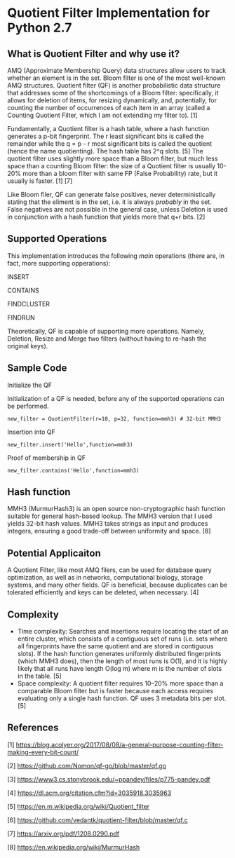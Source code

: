 # Quotient Filter Implementation for Python 2.7

##  What is Quotient Filter and why use it?

AMQ (Approximate Membership Query) data structures allow users to track whether an element is in the set. Bloom filter is one of the most well-known AMQ structures. Quotient filter (QF) is another probabilistic data structure that addresses some of the shortcomings of a Bloom filter: specifically, it allows for deletion of items, for resizing dynamically, and, potentially, for counting the number of occurrences of each item in an array (called a Counting Quotient Filter, which I am not extending my filter to). [1]

Fundamentally, a Quotient filter is a hash table, where a hash function generates a p-bit fingerprint. The r least significant bits is called the remainder while the q = p - r most significant bits is called the quotient (hence the name quotienting). The hash table has 2^q slots. [5] The quotient filter uses slightly more space than a Bloom filter, but much less space than a counting Bloom filter: the size of a Quotient filter is usually 10-20% more than a bloom filter with same FP (False Probability) rate, but it usually is faster. [1] [7] 

Like Bloom filer, QF can generate false positives, never deterministically stating that the eliment is in the set, i.e. it is always *probably* in the set. False negatives are not possible in the general case, unless Deletion is used in conjunction with a hash function that yields more that q+r bits. [2]

##  Supported Operations

This implementation introduces the following *main* operations (there are, in fact, more supporting opperations):

INSERT

CONTAINS

FINDCLUSTER

FINDRUN

Theoretically, QF is capable of supporting more operations. Namely, Deletion, Resize and Merge two filters (without having to re-hash the original keys).


##  Sample Code

Initialize the QF

Initialization of a QF is needed, before any of the supported operations can be performed.

```
new_filter = QuotientFilter(r=10, p=32, function=mmh3) # 32-bit MMH3
```

Insertion into QF

```
new_filter.insert('Hello',function=mmh3)
```

Proof of membership in QF

```
new_filter.contains('Hello',function=mmh3)
```

##  Hash function

MMH3 (MurmurHash3) is an open source non-cryptographic hash function suitable for general hash-based lookup. The MMH3 version that I used yields 32-bit hash values. MMH3 takes strings as input and produces integers, ensuring a good trade-off between uniformity and space. [8]

##  Potential Applicaiton

A Quotient Filter, like most AMQ filers, can be used for database query optimization, as well as in networks, computational biology, storage systems, and many other fields. QF is beneficial, because duplicates can be tolerated efficiently and keys can be deleted, when necessary. [4]

##  Complexity 
- Time complexity: Searches and insertions require locating the start of an entire cluster, which consists of a contiguous set of runs (i.e. sets where all fingerprints have the same quotient and are stored in contiguous slots). If the hash function generates uniformly distributed fingerprints (which MMH3 does), then the length of most runs is O(1), and it is highly likely that all runs have length O(log m) where m is the number of slots in the table. [5]
- Space complexity: A quotient filter requires 10–20% more space than a comparable Bloom filter but is faster because each access requires evaluating only a single hash function. QF uses 3 metadata bits per slot.[5]

##  References

[1] https://blog.acolyer.org/2017/08/08/a-general-purpose-counting-filter-making-every-bit-count/

[2] https://github.com/Nomon/qf-go/blob/master/qf.go

[3] https://www3.cs.stonybrook.edu/~ppandey/files/p775-pandey.pdf

[4] https://dl.acm.org/citation.cfm?id=3035918.3035963

[5] https://en.m.wikipedia.org/wiki/Quotient_filter

[6] https://github.com/vedantk/quotient-filter/blob/master/qf.c

[7] https://arxiv.org/pdf/1208.0290.pdf

[8] https://en.wikipedia.org/wiki/MurmurHash
